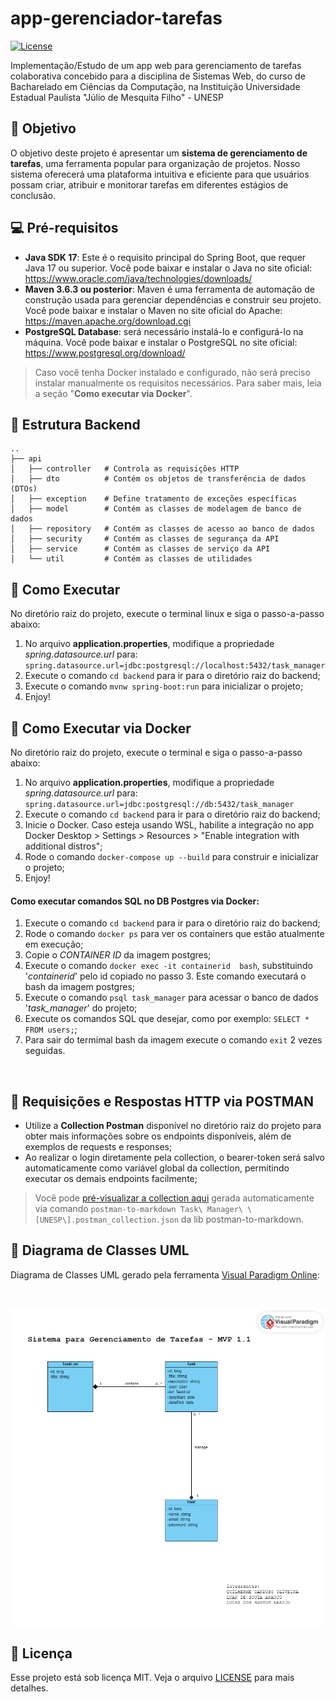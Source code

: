 # app-gerenciador-tarefas
[![License](https://img.shields.io/badge/License-MIT-blue.svg)](LICENSE)

Implementação/Estudo de um app web para gerenciamento de tarefas colaborativa concebido para a disciplina de Sistemas Web, do curso de Bacharelado em Ciências da Computação, na Instituição Universidade Estadual Paulista "Júlio de Mesquita Filho" - UNESP


## 🎯 Objetivo

O objetivo deste projeto é apresentar um **sistema de gerenciamento de tarefas**, uma
ferramenta popular para organização de projetos. Nosso sistema oferecerá uma plataforma
intuitiva e eficiente para que usuários possam criar, atribuir e monitorar tarefas em diferentes
estágios de conclusão.


## 💻 Pré-requisitos

- **Java SDK 17**: Este é o requisito principal do Spring Boot, que requer Java 17 ou superior. Você pode baixar e instalar o Java no site oficial: https://www.oracle.com/java/technologies/downloads/
- **Maven 3.6.3 ou posterior**: Maven é uma ferramenta de automação de construção usada para gerenciar dependências e construir seu projeto. Você pode baixar e instalar o Maven no site oficial do Apache: https://maven.apache.org/download.cgi
- **PostgreSQL Database**: será necessário instalá-lo e configurá-lo na máquina. Você pode baixar e instalar o PostgreSQL no site oficial: https://www.postgresql.org/download/

> Caso você tenha Docker instalado e configurado, não será preciso instalar manualmente os requisitos necessários. Para saber mais, leia a seção "**Como executar via Docker**".


## 📁 Estrutura Backend

```
..
├── api
│   ├── controller   # Controla as requisições HTTP
│   ├── dto          # Contém os objetos de transferência de dados (DTOs)
│   ├── exception    # Define tratamento de exceções específicas
│   ├── model        # Contém as classes de modelagem de banco de dados
│   ├── repository   # Contém as classes de acesso ao banco de dados
│   ├── security     # Contém as classes de segurança da API
│   ├── service      # Contém as classes de serviço da API
│   └── util         # Contém as classes de utilidades

```


## 🚀 Como Executar

No diretório raiz do projeto, execute o terminal linux e siga o passo-a-passo abaixo:
 1. No arquivo **application.properties**, modifique a propriedade *spring.datasource.url* para: `spring.datasource.url=jdbc:postgresql://localhost:5432/task_manager`
 2. Execute o comando `cd backend`  para ir para o diretório raiz do backend;
 3. Execute o comando `mvnw spring-boot:run` para inicializar o projeto;
 4. Enjoy!


## 🐋 Como Executar via Docker

No diretório raiz do projeto, execute o terminal e siga o passo-a-passo abaixo:
 1. No arquivo **application.properties**, modifique a propriedade *spring.datasource.url* para: `spring.datasource.url=jdbc:postgresql://db:5432/task_manager`
 2. Execute o comando `cd backend` para ir para o diretório raiz do backend;
 3. Inicie o Docker. Caso esteja usando WSL, habilite a integração no app Docker Desktop > Settings > Resources > "Enable integration with additional distros";
 4. Rode o comando `docker-compose up --build`  para construir e inicializar o projeto;
 5. Enjoy!

#### Como executar comandos SQL no DB Postgres via Docker:
 1. Execute o comando `cd backend` para ir para o diretório raiz do backend;
 2. Rode o comando `docker ps` para ver os containers que estão atualmente em execução;
 3. Copie o *CONTAINER ID* da imagem postgres;
 4. Execute o comando `docker exec -it containerid  bash`, substituindo '*containerid*' pelo id copiado no passo 3. Este comando executará o bash da imagem postgres;
 5. Execute o comando `psql task_manager` para acessar o banco de dados '*task_manager*' do projeto;
 6. Execute os comandos SQL que desejar, como por exemplo: `SELECT * FROM users;`;
 7. Para sair do termimal bash da imagem execute o comando `exit` 2 vezes seguidas.

<br/>

## 📨 Requisições e Respostas HTTP via POSTMAN
 - Utilize a **Collection Postman** disponível no diretório raiz do projeto para obter mais informações sobre os endpoints disponíveis, além de exemplos de requests e responses;
 - Ao realizar o login diretamente pela collection, o bearer-token será salvo automaticamente como variável global da collection, permitindo executar os demais endpoints facilmente;

> Você pode [pré-visualizar a collection aqui](https://github.com/guiIher-me/app-gerenciador-tarefas/blob/main/collection.md) gerada automaticamente via comando `postman-to-markdown Task\ Manager\ \[UNESP\].postman_collection.json` da lib postman-to-markdown.

## 📖 Diagrama de Classes UML
Diagrama de Classes UML gerado pela ferramenta [Visual Paradigm Online](https://online.visual-paradigm.com/drive/):

<br>

<p align="center">
<img src="https://github.com/guiIher-me/app-gerenciador-tarefas/blob/main/diagrams/mvp1.1/diagrama_classes_uml_mvp1.1.png" width="600">
</p>


## 📜  Licença
Esse projeto está sob licença MIT. Veja o arquivo [LICENSE](https://github.com/guiIher-me/app-gerenciador-tarefas/blob/main/LICENSE) para mais detalhes.
